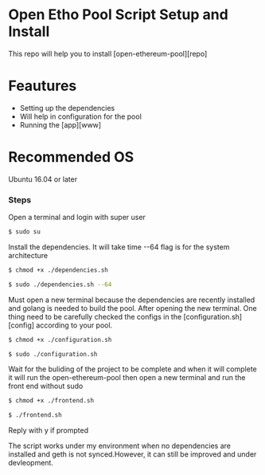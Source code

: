 # Open Etho Pool Script Setup and Install

This repo will help you to install [open-ethereum-pool][repo]
# Feautures
  - Setting up the dependencies
  - Will help in configuration for the pool
  - Running the [app][www]

# Recommended OS
  Ubuntu 16.04 or later

### Steps
Open a terminal and login with super user
```sh
$ sudo su
```

Install the dependencies. It will take time --64 flag is for the system architecture
```sh
$ chmod +x ./dependencies.sh
```

```sh
$ sudo ./dependencies.sh --64
```

Must open a new terminal because the dependencies are recently installed and golang is needed to build the pool. After opening the new terminal. One thing need to be carefully checked the configs in the [configuration.sh][config] according to your pool. 

```sh
$ chmod +x ./configuration.sh
```

```sh
$ sudo ./configuration.sh
```

Wait for the buliding of the project to be complete and when it will complete it will run the open-ethereum-pool then open a new terminal and run the front end without sudo

```sh
$ chmod +x ./frontend.sh
```

```sh
$ ./frontend.sh
```

Reply with y if prompted

The script works under my environment when no dependencies are installed and geth is not synced.However, it can still be improved and under devleopment.
